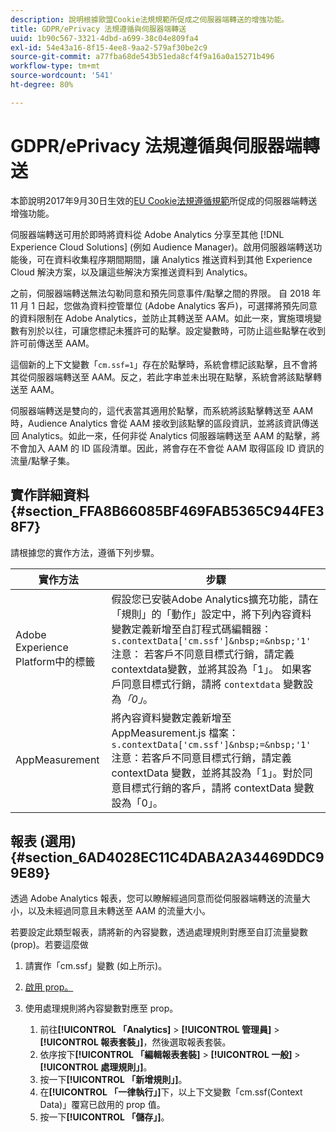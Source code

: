 ```yaml
---
description: 說明根據歐盟Cookie法規規範所促成之伺服器端轉送的增強功能。
title: GDPR/ePrivacy 法規遵循與伺服器端轉送
uuid: 1b90c567-3321-4dbd-a699-38c04e809fa4
exl-id: 54e43a16-8f15-4ee8-9aa2-579af30be2c9
source-git-commit: a77fba68de543b51eda8cf4f9a16a0a15271b496
workflow-type: tm+mt
source-wordcount: '541'
ht-degree: 80%

---
```


# GDPR/ePrivacy 法規遵循與伺服器端轉送

本節說明2017年9月30日生效的[EU Cookie法規遵循規範](https://ec.europa.eu/ipg/basics/legal/cookies/index_en.htm)所促成的伺服器端轉送增強功能。

伺服器端轉送可用於即時將資料從 Adobe Analytics 分享至其他 [!DNL Experience Cloud Solutions] (例如 Audience Manager)。啟用伺服器端轉送功能後，可在資料收集程序期間期間，讓 Analytics 推送資料到其他 Experience Cloud 解決方案，以及讓這些解決方案推送資料到 Analytics。

之前，伺服器端轉送無法勾勒同意和預先同意事件/點擊之間的界限。 自 2018 年 11 月 1 日起，您做為資料控管單位 (Adobe Analytics 客戶)，可選擇將預先同意的資料限制在 Adobe Analytics，並防止其轉送至 AAM。如此一來，實施環境變數有別於以往，可讓您標記未獲許可的點擊。設定變數時，可防止這些點擊在收到許可前傳送至 AAM。

這個新的上下文變數「`cm.ssf=1`」存在於點擊時，系統會標記該點擊，且不會將其從伺服器端轉送至 AAM。反之，若此字串並未出現在點擊，系統會將該點擊轉送至 AAM。

伺服器端轉送是雙向的，這代表當其適用於點擊，而系統將該點擊轉送至 AAM 時，Audience Analytics 會從 AAM 接收到該點擊的區段資訊，並將該資訊傳送回 Analytics。如此一來，任何非從 Analytics 伺服器端轉送至 AAM 的點擊，將不會加入 AAM 的 ID 區段清單。因此，將會存在不會從 AAM 取得區段 ID 資訊的流量/點擊子集。

## 實作詳細資料 {#section_FFA8B66085BF469FAB5365C944FE38F7}

請根據您的實作方法，遵循下列步驟。

| 實作方法 | 步驟 |
|--- |--- |
| Adobe Experience Platform中的標籤 | 假設您已安裝Adobe Analytics擴充功能，請在「規則」的「動作」設定中，將下列內容資料變數定義新增至自訂程式碼編輯器：<br/>`s.contextData['cm.ssf']&nbsp;=&nbsp;'1' ` <br/>注意： 若客戶不同意目標式行銷，請定義contextdata變數，並將其設為「1」。 如果客戶同意目標式行銷，請將 `contextdata` 變數設為&#x200B;*「0」*。 |
| AppMeasurement | 將內容資料變數定義新增至 AppMeasurement.js 檔案：    <br/>`s.contextData['cm.ssf']&nbsp;=&nbsp;'1' `<br/>注意：若客戶不同意目標式行銷，請定義 contextData 變數，並將其設為「1」。對於同意目標式行銷的客戶，請將 contextData 變數設為「0」。 |

## 報表 (選用) {#section_6AD4028EC11C4DABA2A34469DDC99E89}

透過 Adobe Analytics 報表，您可以瞭解經過同意而從伺服器端轉送的流量大小，以及未經過同意且未轉送至 AAM 的流量大小。

若要設定此類型報表，請將新的內容變數，透過處理規則對應至自訂流量變數 (prop)。若要這麼做

1. 請實作「cm.ssf」變數 (如上所示)。
1. [啟用 prop。](/help/admin/admin/c-traffic-variables/traffic-var.md)
1. 使用處理規則將內容變數對應至 prop。

   1. 前往&#x200B;**[!UICONTROL 「Analytics]** > **[!UICONTROL 管理員]** > **[!UICONTROL 報表套裝」]**，然後選取報表套裝。
   1. 依序按下&#x200B;**[!UICONTROL 「編輯報表套裝]** > **[!UICONTROL 一般]** > **[!UICONTROL 處理規則」]**。
   1. 按一下&#x200B;**[!UICONTROL 「新增規則」]**。
   1. 在&#x200B;**[!UICONTROL 「一律執行」]**&#x200B;下，以上下文變數「cm.ssf(Context Data)」覆寫已啟用的 prop 值。
   1. 按一下&#x200B;**[!UICONTROL 「儲存」]**。
